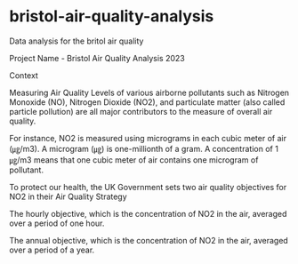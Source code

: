 # bristol-air-quality-analysis
Data analysis for the britol air quality

Project Name - Bristol Air Quality Analysis 2023

Context

Measuring Air Quality
Levels of various airborne pollutants such as Nitrogen Monoxide (NO), Nitrogen Dioxide (NO2), and particulate matter (also called particle pollution) are all major contributors to the measure of overall air quality.

For instance, NO2 is measured using micrograms in each cubic meter of air (㎍/m3). A microgram (㎍) is one-millionth of a gram. A concentration of 1 ㎍/m3 means that one cubic meter of air contains one microgram of pollutant.

To protect our health, the UK Government sets two air quality objectives for NO2 in their Air Quality Strategy

The hourly objective, which is the concentration of NO2 in the air, averaged over a period of one hour.

The annual objective, which is the concentration of NO2 in the air, averaged over a period of a year.